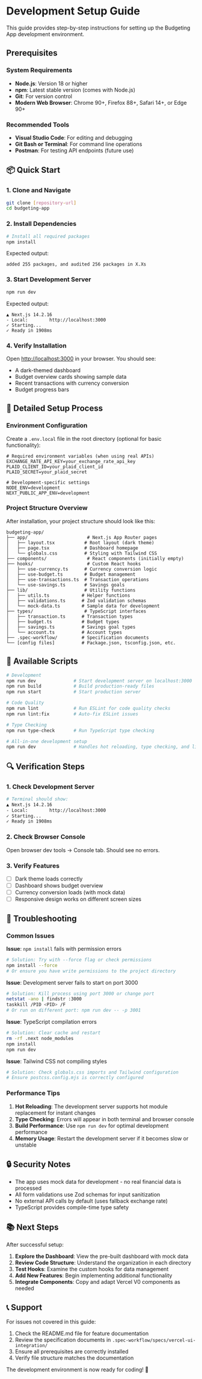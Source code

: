 # Development Setup Guide

This guide provides step-by-step instructions for setting up the Budgeting App development environment.

## Prerequisites

### System Requirements
- **Node.js**: Version 18 or higher
- **npm**: Latest stable version (comes with Node.js)
- **Git**: For version control
- **Modern Web Browser**: Chrome 90+, Firefox 88+, Safari 14+, or Edge 90+

### Recommended Tools
- **Visual Studio Code**: For editing and debugging
- **Git Bash or Terminal**: For command line operations
- **Postman**: For testing API endpoints (future use)

## 📦 Quick Start

### 1. Clone and Navigate
```bash
git clone [repository-url]
cd budgeting-app
```

### 2. Install Dependencies
```bash
# Install all required packages
npm install
```

Expected output:
```
added 255 packages, and audited 256 packages in X.Xs
```

### 3. Start Development Server
```bash
npm run dev
```

Expected output:
```
▲ Next.js 14.2.16
- Local:        http://localhost:3000
✓ Starting...
✓ Ready in 1908ms
```

### 4. Verify Installation
Open [http://localhost:3000](http://localhost:3000) in your browser. You should see:
- A dark-themed dashboard
- Budget overview cards showing sample data
- Recent transactions with currency conversion
- Budget progress bars

## 🔧 Detailed Setup Process

### Environment Configuration

Create a `.env.local` file in the root directory (optional for basic functionality):

```env
# Required environment variables (when using real APIs)
EXCHANGE_RATE_API_KEY=your_exchange_rate_api_key
PLAID_CLIENT_ID=your_plaid_client_id
PLAID_SECRET=your_plaid_secret

# Development-specific settings
NODE_ENV=development
NEXT_PUBLIC_APP_ENV=development
```

### Project Structure Overview

After installation, your project structure should look like this:

```
budgeting-app/
├── app/                      # Next.js App Router pages
│   ├── layout.tsx           # Root layout (dark theme)
│   ├── page.tsx             # Dashboard homepage
│   └── globals.css          # Styling with Tailwind CSS
├── components/               # React components (initially empty)
├── hooks/                    # Custom React hooks
│   ├── use-currency.ts      # Currency conversion logic
│   ├── use-budget.ts        # Budget management
│   ├── use-transactions.ts  # Transaction operations
│   └── use-savings.ts       # Savings goals
├── lib/                     # Utility functions
│   ├── utils.ts            # Helper functions
│   ├── validations.ts      # Zod validation schemas
│   └── mock-data.ts        # Sample data for development
├── types/                   # TypeScript interfaces
│   ├── transaction.ts      # Transaction types
│   ├── budget.ts           # Budget types
│   ├── savings.ts          # Savings goal types
│   └── account.ts          # Account types
├── .spec-workflow/         # Specification documents
└── [config files]          # Package.json, tsconfig.json, etc.
```

## 🚀 Available Scripts

```bash
# Development
npm run dev              # Start development server on localhost:3000
npm run build            # Build production-ready files
npm run start            # Start production server

# Code Quality
npm run lint             # Run ESLint for code quality checks
npm run lint:fix         # Auto-fix ESLint issues

# Type Checking
npm run type-check       # Run TypeScript type checking

# All-in-one development setup
npm run dev              # Handles hot reloading, type checking, and linting
```

## 🔍 Verification Steps

### 1. Check Development Server
```bash
# Terminal should show:
▲ Next.js 14.2.16
- Local:        http://localhost:3000
✓ Starting...
✓ Ready in 1908ms
```

### 2. Check Browser Console
Open browser dev tools → Console tab. Should see no errors.

### 3. Verify Features
- [ ] Dark theme loads correctly
- [ ] Dashboard shows budget overview
- [ ] Currency conversion loads (with mock data)
- [ ] Responsive design works on different screen sizes

## 🐛 Troubleshooting

### Common Issues

**Issue**: `npm install` fails with permission errors
```bash
# Solution: Try with --force flag or check permissions
npm install --force
# Or ensure you have write permissions to the project directory
```

**Issue**: Development server fails to start on port 3000
```bash
# Solution: Kill process using port 3000 or change port
netstat -ano | findstr :3000
taskkill /PID <PID> /F
# Or run on different port: npm run dev -- -p 3001
```

**Issue**: TypeScript compilation errors
```bash
# Solution: Clear cache and restart
rm -rf .next node_modules
npm install
npm run dev
```

**Issue**: Tailwind CSS not compiling styles
```bash
# Solution: Check globals.css imports and Tailwind configuration
# Ensure postcss.config.mjs is correctly configured
```

### Performance Tips

1. **Hot Reloading**: The development server supports hot module replacement for instant changes
2. **Type Checking**: Errors will appear in both terminal and browser console
3. **Build Performance**: Use `npm run dev` for optimal development performance
4. **Memory Usage**: Restart the development server if it becomes slow or unstable

## 🔒 Security Notes

- The app uses mock data for development - no real financial data is processed
- All form validations use Zod schemas for input sanitization
- No external API calls by default (uses fallback exchange rate)
- TypeScript provides compile-time type safety

## 📚 Next Steps

After successful setup:

1. **Explore the Dashboard**: View the pre-built dashboard with mock data
2. **Review Code Structure**: Understand the organization in each directory
3. **Test Hooks**: Examine the custom hooks for data management
4. **Add New Features**: Begin implementing additional functionality
5. **Integrate Components**: Copy and adapt Vercel V0 components as needed

## 📞 Support

For issues not covered in this guide:

1. Check the README.md file for feature documentation
2. Review the specification documents in `.spec-workflow/specs/vercel-ui-integration/`
3. Ensure all prerequisites are correctly installed
4. Verify file structure matches the documentation

The development environment is now ready for coding! 🎉